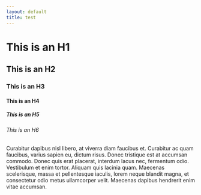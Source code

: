 ```yaml
---
layout: default
title: test
---
```

# This is an H1

## This is an H2

### This is an H3

#### This is an H4

##### This is an H5

###### This is an H6

Curabitur dapibus nisl libero, at viverra diam faucibus et. Curabitur ac quam faucibus, varius sapien eu, dictum risus. Donec tristique est at accumsan commodo. Donec quis erat placerat, interdum lacus nec, fermentum odio. Vestibulum et enim tortor. Aliquam quis lacinia quam. Maecenas scelerisque, massa et pellentesque iaculis, lorem neque blandit magna, et consectetur odio metus ullamcorper velit. Maecenas dapibus hendrerit enim vitae accumsan.
